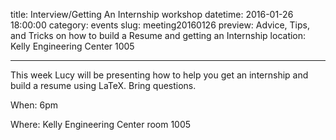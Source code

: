 title: Interview/Getting An Internship workshop
datetime: 2016-01-26 18:00:00
category: events
slug: meeting20160126
preview: Advice, Tips, and Tricks on how to build a Resume and getting an Internship
location: Kelly Engineering Center 1005

---

This week Lucy will be presenting how to help you get an internship and build a
resume using LaTeX. Bring questions.

When: 6pm

Where: Kelly Engineering Center room 1005
